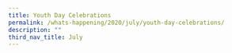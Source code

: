 ```yaml
---
title: Youth Day Celebrations
permalink: /whats-happening/2020/july/youth-day-celebrations/
description: ""
third_nav_title: July
---
```

